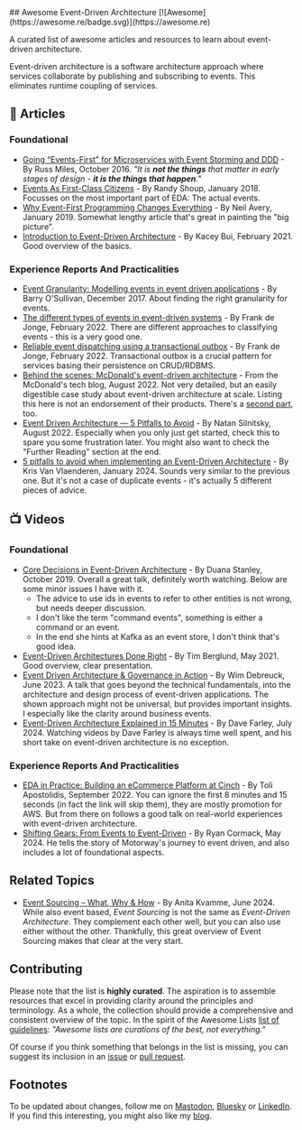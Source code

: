<div class="github-widget" data-repo="lutzh/awesome-event-driven-architecture"></div>
<!-- omit in toc -->
## Awesome Event-Driven Architecture [![Awesome](https://awesome.re/badge.svg)](https://awesome.re)

A curated list of awesome articles and resources to learn about event-driven architecture.

Event-driven architecture is a software architecture approach where services collaborate by publishing and subscribing to events. This eliminates runtime coupling of services.


<!-- omit in toc -->
  
  
## 📕 Articles
### Foundational
- [Going “Events-First” for Microservices with Event Storming and DDD](https://medium.com/russmiles/going-events-first-for-microservices-with-event-storming-and-ddd-8614437486f0) - By Russ Miles, October 2016. _"It is **not the things** that matter in early stages of design - **it is the things that happen**."_
- [Events As First-Class Citizens](https://hackernoon.com/events-as-first-class-citizens-8633e8479493?gi=5ecff3301dfa) - By Randy Shoup, January 2018. Focusses on the most important part of EDA: The actual events.
- [Why Event-First Programming Changes Everything](https://www.confluent.io/blog/journey-to-event-driven-part-1-why-event-first-thinking-changes-everything/) - By Neil Avery, January 2019. Somewhat lengthy article that's great in painting the "big picture".
- [Introduction to Event-Driven Architecture](https://medium.com/microservicegeeks/introduction-to-event-driven-architecture-e94ef442d824) - By Kacey Bui, February 2021. Good overview of the basics.

### Experience Reports And Practicalities
- [Event Granularity: Modelling events in event driven applications](https://barryosull.com/blog/event-granularity-modelling-events-in-event-driven-applications/) - By Barry O'Sullivan, December 2017. About finding the right granularity for events.  
- [The different types of events in event-driven systems](https://blog.frankdejonge.nl/the-different-types-of-events-in-event-driven-systems/) - By Frank de Jonge, February 2022. There are different approaches to classifying events - this is a very good one.
- [Reliable event dispatching using a transactional outbox](https://blog.frankdejonge.nl/reliable-event-dispatching-using-a-transactional-outbox/) - By Frank de Jonge, February 2022. Transactional outbox is a crucial pattern for services basing their persistence on CRUD/RDBMS.
- [Behind the scenes: McDonald's event-driven architecture](https://medium.com/mcdonalds-technical-blog/behind-the-scenes-mcdonalds-event-driven-architecture-51a6542c0d86) - From the McDonald's tech blog, August 2022. Not very detailed, but an easily digestible case study about event-driven architecture at scale. Listing this here is not an endorsement of their products. There's a [second part](https://medium.com/mcdonalds-technical-blog/mcdonalds-event-driven-architecture-the-data-journey-and-how-it-works-4591d108821f), too.
- [Event Driven Architecture — 5 Pitfalls to Avoid](https://medium.com/wix-engineering/event-driven-architecture-5-pitfalls-to-avoid-b3ebf885bdb1) - By Natan Silnitsky, August 2022. Especially when you only just get started, check this to spare you some frustration later. You might also want to check the "Further Reading" section at the end. 
- [5 pitfalls to avoid when implementing an Event-Driven Architecture](https://medium.com/@kris_22373/5-pitfalls-to-avoid-when-implementing-an-event-driven-architecture-7fb04d7fa7ca) - By Kris Van Vlaenderen, January 2024. Sounds very similar to the previous one. But it's not a case of duplicate events - it's actually 5 different pieces of advice.

## 📺 Videos
### Foundational
- [Core Decisions in Event-Driven Architecture](https://www.youtube.com/watch?v=SKXS2h3MdPM&list=PLXstpDPZ7AtX78V_JYUJX7z8RjdcB9HQq) - By Duana Stanley, October 2019. Overall a great talk, definitely worth watching. Below are some minor issues I have with it.
    - The advice to use ids in events to refer to other entities is not wrong, but needs deeper discussion. 
    - I don't like the term "command events", something is either a command or an event.
    - In the end she hints at Kafka as an event store, I don't think that's good idea. 
- [Event-Driven Architectures Done Right](https://www.youtube.com/watch?v=A_mstzRGfIE&list=PLXstpDPZ7AtX78V_JYUJX7z8RjdcB9HQq) - By Tim Berglund, May 2021. Good overview, clear presentation.
- [Event Driven Architecture & Governance in Action](https://www.youtube.com/watch?v=9guR3CBTG44&list=PLXstpDPZ7AtX78V_JYUJX7z8RjdcB9HQq) - By Wim Debreuck, June 2023. A talk that goes beyond the technical fundamentals, into the architecture and design process of event-driven applications. The shown approach might not be universal, but provides important insights. I especially like the clarity around business events.
- [Event-Driven Architecture Explained in 15 Minutes](https://www.youtube.com/watch?v=Fb_0UOD2X2I&list=PLXstpDPZ7AtX78V_JYUJX7z8RjdcB9HQq) - By Dave Farley, July 2024. Watching videos by Dave Farley is always time well spent, and his short take on event-driven architecture is no exception. 

### Experience Reports And Practicalities
- [EDA in Practice: Building an eCommerce Platform at Cinch](https://www.youtube.com/watch?v=wM-dTroS0FA&t=493s&list=PLXstpDPZ7AtX78V_JYUJX7z8RjdcB9HQq) - By Toli Apostolidis, September 2022. You can ignore the first 8 minutes and 15 seconds (in fact the link will skip them), they are mostly promotion for AWS. But from there on follows a good talk on real-world experiences with event-driven architecture.
- [Shifting Gears: From Events to Event-Driven](https://www.youtube.com/watch?v=1dWJO31wpV8&list=PLXstpDPZ7AtX78V_JYUJX7z8RjdcB9HQq) - By Ryan Cormack, May 2024. He tells the story of Motorway's journey to event driven, and also includes a lot of foundational aspects. 

## Related Topics
- [Event Sourcing – What, Why & How](https://www.youtube.com/watch?v=1KlQVhVYiFU&list=PLXstpDPZ7AtX78V_JYUJX7z8RjdcB9HQq) - By Anita Kvamme, June 2024. While also event based, _Event Sourcing_ is not the same as _Event-Driven Architecture_. They complement each other well, but you can also use either without the other. Thankfully, this great overview of Event Sourcing makes that clear at the very start.


<!-- omit in toc -->
## Contributing

Please note that the list is **highly curated**. The aspiration is to assemble resources that excel in providing clarity around the principles and terminology. As a whole, the collection should provide a comprehensive and consistent overview of the topic. In the spirit of the Awesome Lists [list of guidelines](https://github.com/sindresorhus/awesome/blob/main/pull_request_template.md): _"Awesome lists are curations of the best, not everything."_


Of course if you think something that belongs in the list is missing, you can suggest its inclusion in an [issue](https://github.com/reactivesystems-eu/awesome-event-driven-architecture/issues) or [pull request](https://docs.github.com/en/pull-requests/collaborating-with-pull-requests/proposing-changes-to-your-work-with-pull-requests/creating-a-pull-request).



<!-- omit in toc -->
## Footnotes

To be updated about changes, follow me on [Mastodon](https://mastodon.social/@lutzhuehnken), [Bluesky](https://bsky.app/profile/huehnken.de) or [LinkedIn](https://de.linkedin.com/in/lutzh). If you find this interesting, you might also like my [blog](https://www.reactivesystems.eu/).
